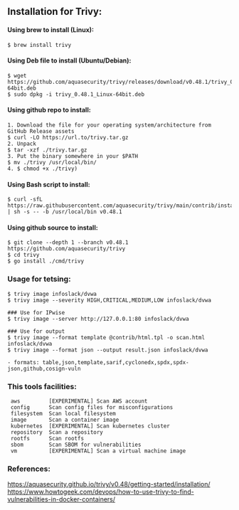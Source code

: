 ## Installation for Trivy:

#### Using brew to install (Linux):
```
$ brew install trivy
```
#### Using Deb file to install (Ubuntu/Debian):
```
$ wget https://github.com/aquasecurity/trivy/releases/download/v0.48.1/trivy_0.48.1_Linux-64bit.deb
$ sudo dpkg -i trivy_0.48.1_Linux-64bit.deb
```

#### Using github repo to install:
```
1. Download the file for your operating system/architecture from GitHub Release assets
$ curl -LO https://url.to/trivy.tar.gz
2. Unpack
$ tar -xzf ./trivy.tar.gz
3. Put the binary somewhere in your $PATH 
$ mv ./trivy /usr/local/bin/
4. $ chmod +x ./trivy)
```
#### Using Bash script to install:
```
$ curl -sfL https://raw.githubusercontent.com/aquasecurity/trivy/main/contrib/install.sh | sh -s -- -b /usr/local/bin v0.48.1
```
#### Using github source to install:
```
$ git clone --depth 1 --branch v0.48.1 https://github.com/aquasecurity/trivy
$ cd trivy
$ go install ./cmd/trivy
```
### Usage for tetsing:
```
$ trivy image infoslack/dvwa
$ trivy image --severity HIGH,CRITICAL,MEDIUM,LOW infoslack/dvwa

### Use for IPwise
$ trivy image --server http://127.0.0.1:80 infoslack/dvwa

### Use for output
$ trivy image --format template @contrib/html.tpl -o scan.html infoslack/dvwa
$ trivy image --format json --output result.json infoslack/dvwa

- formats: table,json,template,sarif,cyclonedx,spdx,spdx-json,github,cosign-vuln
```
### This tools facilities:
 ``` 
  aws         [EXPERIMENTAL] Scan AWS account
  config      Scan config files for misconfigurations
  filesystem  Scan local filesystem
  image       Scan a container image
  kubernetes  [EXPERIMENTAL] Scan kubernetes cluster
  repository  Scan a repository
  rootfs      Scan rootfs
  sbom        Scan SBOM for vulnerabilities
  vm          [EXPERIMENTAL] Scan a virtual machine image
```
### References:
https://aquasecurity.github.io/trivy/v0.48/getting-started/installation/
https://www.howtogeek.com/devops/how-to-use-trivy-to-find-vulnerabilities-in-docker-containers/
